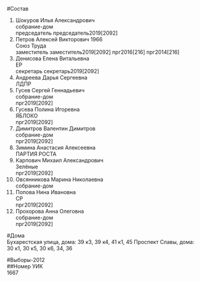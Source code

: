 #Состав  
1. Шокуров Илья Александрович  
    собрание-дом  
    председатель председатель2019[2092]  
2. Петров Алексей Викторович 1966  
    Союз Труда  
    заместитель заместитель2019[2092] прг2016[216] прг2014[216]  
3. Денисова Елена Витальевна  
    ЕР  
    секретарь секретарь2019[2092]  
4. Андреева Дарья Сергеевна  
    ЛДПР  
5. Гусев Сергей Геннадьевич  
    собрание-дом  
    прг2019[2092]  
6. Гусева Полина Игоревна  
    ЯБЛОКО  
    прг2019[2092]  
7. Димитров Валентин Димитров  
    собрание-дом  
    прг2019[2092]  
8. Зимина Анастасия Алексеевна  
    ПАРТИЯ РОСТА  
9. Карпович Михаил Александрович  
    Зелёные  
    прг2019[2092]  
10. Овсянникова Марина Николаевна  
    собрание-дом  
11. Попова Нина Ивановна  
    СР  
    прг2019[2092]  
12. Прохорова Анна Олеговна  
    собрание-дом  
    прг2019[2092]  
  
#Дома  
Бухарестская улица, дома: 39 к3, 39 к4, 41 к1, 45 Проспект Славы, дома: 30 к1, 30 к5, 30 к6, 34, 36  
  
#Выборы-2012  
##Номер УИК  
1667  

